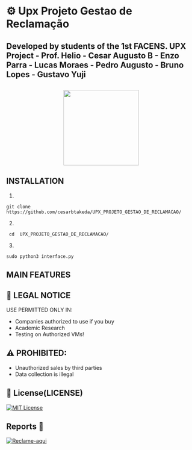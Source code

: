 # ⚙️ Upx Projeto Gestao de Reclamação

## Developed by students of the 1st FACENS. UPX Project - Prof. Helio - Cesar Augusto B - Enzo Parra - Lucas Moraes - Pedro Augusto - Bruno Lopes - Gustavo Yuji
##
<p align='center'>
<img src="" width=200 alt=""/></p>

##  INSTALLATION
1.
```
git clone https://github.com/cesarbtakeda/UPX_PROJETO_GESTAO_DE_RECLAMACAO/

```

2.

```
 cd  UPX_PROJETO_GESTAO_DE_RECLAMACAO/

```

3. 

```
sudo python3 interface.py

```

## MAIN FEATURES



## 🔐 LEGAL NOTICE
USE PERMITTED ONLY IN:
- Companies authorized to use if you buy
- Academic Research
- Testing on Authorized VMs!
  
## ⚠️ PROHIBITED:
- Unauthorized sales by third parties
- Data collection is illegal


## 📜 License(LICENSE)
[![MIT License](https://img.shields.io/badge/License-MIT-red.svg)](https://github.com/cesarbtakeda/UPX_PROJETO_GESTAO_DE_RECLAMACAO/blob/main/LICENSE)


##  Reports 📱
[![Reclame-aqui](https://img.shields.io/badge/complain-_here-red)](https://github.com/cesarbtakeda/UPX_PROJETO_GESTAO_DE_RECLAMACAO/issues)  
